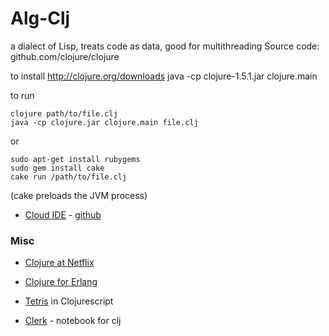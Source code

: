 Alg-Clj
=======

a dialect of Lisp, treats code as data, good for multithreading
Source code: github.com/clojure/clojure

to install
http://clojure.org/downloads
    java -cp clojure-1.5.1.jar clojure.main

to run

    clojure path/to/file.clj
    java -cp clojure.jar clojure.main file.clj

or 

    sudo apt-get install rubygems
    sudo gem install cake
    cake run /path/to/file.clj

(cake preloads the JVM process)


+ [Cloud IDE](http://nightcoders.net/) - [github](https://github.com/oakes/Nightcoders.net)

### Misc

+ [Clojure at Netflix](https://speakerdeck.com/daveray/clojure-at-netflix)

+ [Clojure for Erlang](https://github.com/clojerl/clojerl)

+ [Tetris](https://shaunlebron.github.io/t3tr0s-slides/#0) in Clojurescript
+ [Clerk](https://github.com/nextjournal/clerk) - notebook for clj
